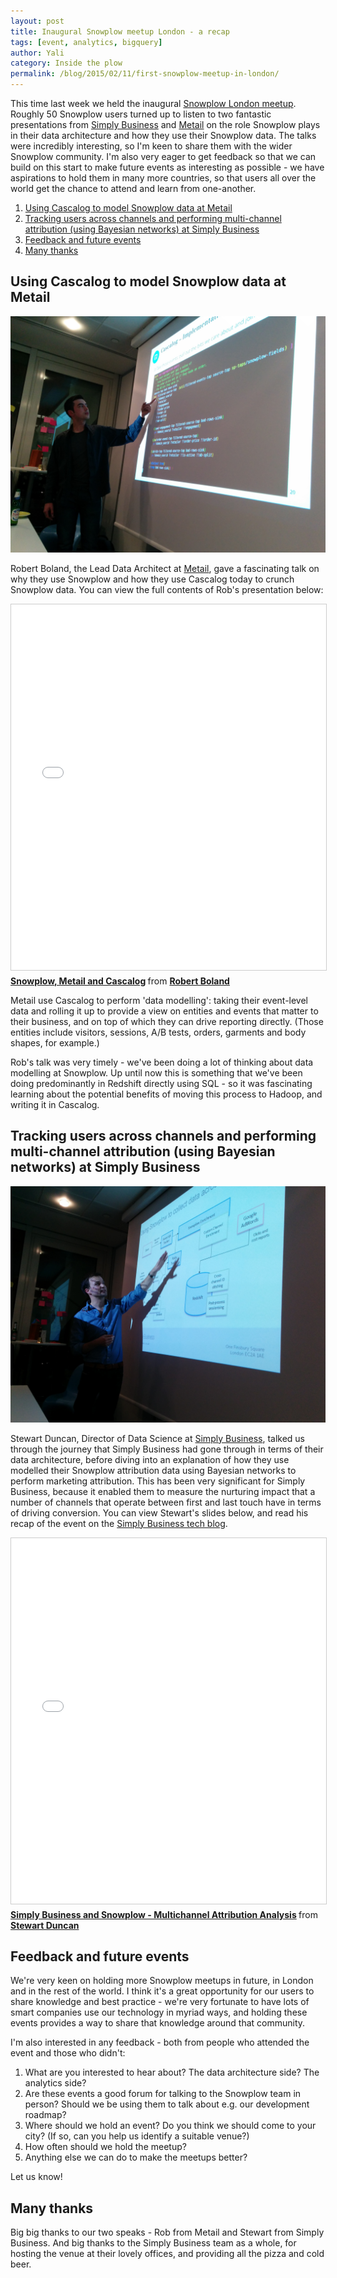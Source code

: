 ```yaml
---
layout: post
title: Inaugural Snowplow meetup London - a recap
tags: [event, analytics, bigquery]
author: Yali
category: Inside the plow
permalink: /blog/2015/02/11/first-snowplow-meetup-in-london/
---
```


This time last week we held the inaugural [Snowplow London meetup](http://www.meetup.com/Snowplow-Analytics-London/). Roughly 50 Snowplow users turned up to listen to two fantastic presentations from [Simply Business](http://www.simplybusiness.co.uk/) and [Metail](http://metail.com/) on the role Snowplow plays in their data architecture and how they use their Snowplow data. The talks were incredibly interesting, so I'm keen to share them with the wider Snowplow community. I'm also very eager to get feedback so that we can build on this start to make future events as interesting as possible - we have aspirations to hold them in many more countries, so that users all over the world get the chance to attend and learn from one-another.

1. [Using Cascalog to model Snowplow data at Metail](#metail)
2. [Tracking users across channels and performing multi-channel attribution (using Bayesian networks) at Simply Business](/blog/2015/02/11/first-snowplow-meetup-in-london/#simplybusiness)  
3. [Feedback and future events](#future)
4. [Many thanks](#thanks)

<h2><a name="metail">Using Cascalog to model Snowplow data at Metail</a></h2>

![rob metail talk](/assets/img/blog/2015/02/rob_metail_presenting_at_snowplow_london_meetup_1.jpg)

<!--more-->

Robert Boland, the Lead Data Architect at [Metail](http://metail.com/), gave a fascinating talk on why they use Snowplow and how they use Cascalog today to crunch Snowplow data. You can view the full contents of Rob's presentation below:

<div class="iframe-container">
    <iframe src="//www.slideshare.net/slideshow/embed_code/44300457" width="700" height="585" frameborder="0" marginwidth="0" marginheight="0" scrolling="no" style="border:1px solid #CCC; border-width:1px; margin-bottom:5px; max-width: 100%;" allowfullscreen>     </iframe>
</div> <div style="margin-bottom:5px"> <strong> <a href="//www.slideshare.net/RobertBoland1/snowplow-metail-and-cascalog" title="Snowplow, Metail and Cascalog" target="_blank">Snowplow, Metail and Cascalog</a> </strong> from <strong><a href="//www.slideshare.net/RobertBoland1" target="_blank">Robert Boland</a></strong> </div>

Metail use Cascalog to perform 'data modelling': taking their event-level data and rolling it up to provide a view on entities and events that matter to their business, and on top of which they can drive reporting directly. (Those entities include visitors, sessions, A/B tests, orders, garments and body shapes, for example.)

Rob's talk was very timely - we've been doing a lot of thinking about data modelling at Snowplow. Up until now this is something that we've been doing predominantly in Redshift directly using SQL - so it was fascinating learning about the potential benefits of moving this process to Hadoop, and writing it in Cascalog.

<h2><a name="simplybusiness">Tracking users across channels and performing multi-channel attribution (using Bayesian networks) at Simply Business</a></h2>

![stewart simply business talk](/assets/img/blog/2015/02/stewart_simply_business_presenting_at_snowplow_meetup_1.jpg)

Stewart Duncan, Director of Data Science at [Simply Business](http://tech.simplybusiness.co.uk/), talked us through the journey that Simply Business had gone through in terms of their data architecture, before diving into an explanation of how they use modelled their Snowplow attribution data using Bayesian networks to perform marketing attribution. This has been very significant for Simply Business, because it enabled them to measure the nurturing impact that a number of channels that operate between first and last touch have in terms of driving conversion. You can view Stewart's slides below, and read his recap of the event on the [Simply Business tech blog](http://tech.simplybusiness.co.uk/).

<div class="iframe-container">
    <iframe src="//www.slideshare.net/slideshow/embed_code/44431324" width="700" height="585" frameborder="0" marginwidth="0" marginheight="0" scrolling="no" style="border:1px solid #CCC; border-width:1px; margin-bottom:5px; max-width: 100%;" allowfullscreen>     </iframe>
</div> <div style="margin-bottom:5px"> <strong> <a href="//www.slideshare.net/lotius/snowplow-meetup-multichannel-attribution-analysis" title="Simply Business and Snowplow - Multichannel Attribution Analysis" target="_blank">Simply Business and Snowplow - Multichannel Attribution Analysis</a> </strong> from <strong><a href="//www.slideshare.net/lotius" target="_blank">Stewart Duncan</a></strong> </div>

<h2><a name="future">Feedback and future events</a></h2>

We're very keen on holding more Snowplow meetups in future, in London and in the rest of the world. I think it's a great opportunity for our users to share knowledge and best practice - we're very fortunate to have lots of smart companies use our technology in myriad ways, and holding these events provides a way to share that knowledge around that community.

I'm also interested in any feedback - both from people who attended the event and those who didn't:

1. What are you interested to hear about? The data architecture side? The analytics side?
2. Are these events a good forum for talking to the Snowplow team in person? Should we be using them to talk about e.g. our development roadmap?
3. Where should we hold an event? Do you think we should come to your city? (If so, can you help us identify a suitable venue?)
4. How often should we hold the meetup?
5. Anything else we can do to make the meetups better?

Let us know!

<h2><a name="thanks">Many thanks</a></h2>

Big big thanks to our two speaks - Rob from Metail and Stewart from Simply Business. And big thanks to the Simply Business team as a whole, for hosting the venue at their lovely offices, and providing all the pizza and cold beer.





<!--more-->
